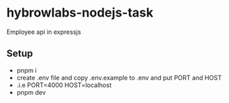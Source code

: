 # hybrowlabs-nodejs-task
Employee api in expressjs


## Setup

- pnpm i
- create .env file and copy .env.example to .env and put PORT and HOST 
- .i.e PORT=4000 HOST=localhost
- pnpm dev
